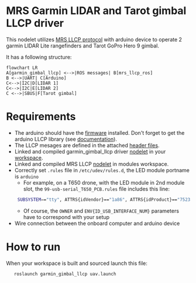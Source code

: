 # MRS Garmin LIDAR and Tarot gimbal LLCP driver
This nodelet utilizes [MRS LLCP protocol](https://github.com/ctu-mrs/mrs_llcp_ros) with arduino device to operate 2 garmin LIDAR Lite rangefinders and Tarot GoPro Hero 9 gimbal.

It has a following structure:

```mermaid
flowchart LR
A[garmin_gimbal_llcp] <-->|ROS messages| B[mrs_llcp_ros]
B <-->|UART| C[Arduino]
C<-->|I2C|D[LIDAR 1]
C<-->|I2C|E[LIDAR 2]
C <-->|SBUS|F[Tarot gimbal]
```
# Requirements
* The arduino should have the [firmware](https://github.com/ctu-mrs/mrs_garmin_and_gimbal_llcp/blob/main/firmware/garmin_gimbal_llcp.ino) installed. Don't forget to get the arduino LLCP library (see [documentation](https://github.com/ctu-mrs/mrs_llcp#using-llcp)).
* The LLCP mesages are defined in the attached [header files](https://github.com/ctu-mrs/mrs_garmin_and_gimbal_llcp/tree/main/firmware).
* Linked and compiled garmin_gimbal_llcp driver [nodelet](https://github.com/ctu-mrs/mrs_garmin_and_gimbal_llcp) in your [workspace](https://ctu-mrs.github.io/docs/system/preparing_for_a_real-world_experiment.html#set-up-your-own-workspace).
* Linked and compiled MRS LLCP [nodelet](https://github.com/ctu-mrs/mrs_llcp) in modules workspace.
* Correctly set  `.rules` file in `/etc/udev/rules.d`, the LED module portname is `arduino`
  * For example, on a T650 drone, with the LED module in 2nd module slot, the `99-usb-serial_T650_PCB.rules` file includes this line:
  ```bash
   SUBSYSTEM=="tty", ATTRS{idVendor}=="1a86", ATTRS{idProduct}=="7523", SYMLINK+="arduino",OWNER="mrs",MODE="0666"
  ```
  * Of course, the `OWNER` and `ENV{ID_USB_INTERFACE_NUM}` parameters have to correspond with your setup
* Wire connection between the onboard computer and arduino device

# How to run
When your workspace is built and sourced launch this file:
```bash
   roslaunch garmin_gimbal_llcp uav.launch
```
